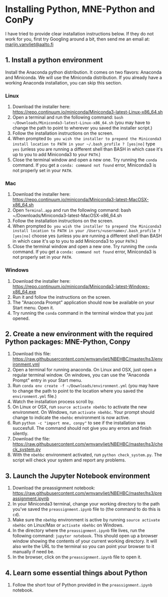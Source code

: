 # Installing Python, MNE-Python and ConPy

I have tried to provide clear installation instructions below. If they do not work for you, first try Googling around a bit, then send me an email at: marijn.vanvliet@aalto.fi 

## 1. Install a python environment

Install the Anaconda python distribution. It comes on two flavors: Anaconda and Miniconda. We will use the Miniconda distribution. If you already have a working Anaconda installation, you can skip this section.
 
### Linux

1. Download the installer here: https://repo.continuum.io/miniconda/Miniconda3-latest-Linux-x86_64.sh
1. Open a terminal and run the following command: `bash ~/Downloads/Miniconda3-latest-Linux-x86_64.sh` (you may have to change the path to point to wherever you saved the installer script.)
1. Follow the installation instructions on the screen.
1. When prompted `Do you wish the installer to prepend the Miniconda3 install location to PATH in your ~/.bash_profile ? [yes|no]` type `yes` (unless you are running a different shell than BASH in which case it's up to you to add Miniconda3 to your `PATH`.)
1. Close the terminal window and open a new one. Try running the `conda` command. If you get a `conda: command not found` error, Miniconda3 is not properly set in your `PATH`. 

### Mac

1. Download the installer here: https://repo.continuum.io/miniconda/Miniconda3-latest-MacOSX-x86_64.sh
1. Open `Terminal.app` and run the following command:
    bash ~/Downloads/Miniconda3-latest-MacOSX-x86_64.sh
1. Follow the installation instructions on the screen.
1. When prompted `Do you wish the installer to prepend the Miniconda3 install location to PATH in your /Users/<username>/.bash_profile ? [yes|no]` choose yes (unless you are running a different shell than BASH in which case it's up to you to add Miniconda3 to your `PATH`.)
1. Close the terminal window and open a new one. Try running the `conda` command. If you get a `conda: command not found` error, Miniconda3 is not properly set in your `PATH`. 

### Windows

1. Download the installer here: https://repo.continuum.io/miniconda/Miniconda3-latest-Windows-x86_64.exe
1. Run it and follow the instructions on the screen.
1. The "Anaconda Prompt" application should now be available on your Start menu. Open it.
1. Try running the `conda` command in the terminal window that you just opened.


## 2. Create a new environment with the required Python packages: MNE-Python, Conpy

1. Download this file: https://raw.githubusercontent.com/wmvanvliet/NBEHBC/master/hs3/environment.yml
1. Open a terminal for running anaconda. On Linux and OSX, just open a regular terminal window. On windows, you can use the "Anaconda Prompt" entry in your Start menu. 
1. Run `conda env create -f ~/Downloads/environment.yml` (you may have to change the path to point to the location where you saved the `environment.yml` file.)
1. Watch the installation process scroll by.
1. On Linux or OSX, run `source activate nbehbc` to activate the new environment. On Windows, run `activate nbehbc`. Your prompt should change to indicate the `nbehbc` environment is now active.
1. Run `python -c "import mne, conpy"` to see if the installation was succesfull. The command should not give you any errors and finish silently.
1. Download the file: https://raw.githubusercontent.com/wmvanvliet/NBEHBC/master/hs3/check_system.py
1. With the `nbehbc` environment activated, run `python check_system.py`. The script will check your system and report any problems.


## 3. Launch the Jupyter Notebook environment

1. Download the preassignment notebook: https://raw.githubusercontent.com/wmvanvliet/NBEHBC/master/hs3/preassignment.ipynb
1. In your Miniconda3 terminal, change your working directory to the path you've saved the `preassignment.ipynb` file to (the command to do this is `cd`).
1. Make sure the `nbehbp` environment is active by running `source activate nbehbc` on Linux/Max or `activate nbehbc` on Windows.
1. In the directory where the `preassignment.ipynb` file lives, run the following command: `jupyter notebook`. This should open up a browser window showing the contents of your current working directory. It will also write the URL to the terminal so you can point your browser to it manually if need be.
1. In the browser, click on the `preassignment.ipynb` file to open it.


## 4. Learn some essential things about Python

1. Follow the short tour of Python provided in the `preassignment.ipynb` notebook.
